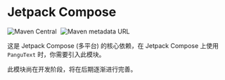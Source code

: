 # Jetpack Compose

![Maven Central](https://img.shields.io/maven-central/v/com.highcapable.pangutext/pangutext-compose?logo=apachemaven&logoColor=orange&style=flat-square)
<span style="margin-left: 5px"/>
![Maven metadata URL](https://img.shields.io/maven-metadata/v?metadataUrl=https%3A%2F%2Fraw.githubusercontent.com%2FHighCapable%2Fmaven-repository%2Frefs%2Fheads%2Fmain%2Frepository%2Freleases%2Fcom%2Fhighcapable%2Fpangutext%2Fpangutext-compose%2Fmaven-metadata.xml&logo=apachemaven&logoColor=orange&label=highcapable-maven-releases&style=flat-square)

这是 Jetpack Compose (多平台) 的核心依赖，在 Jetpack Compose 上使用 `PanguText` 时，你需要引入此模块。

此模块尚在开发阶段，将在后期逐渐进行完善。